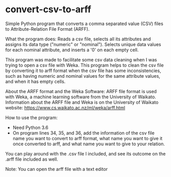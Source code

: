 # convert-csv-to-arff
Simple Python program that converts a comma separated value (CSV) files to Attribute-Relation File Format (ARFF).

What the program does:
Reads a csv file, selects all its attributes and assigns its data type ("numeric" or "nominal").
Selects unique data values for each nominal attribute, and inserts a '0' on each empty cell.

This program was made to facilitate some csv data cleaning when I was trying to open a csv file with Weka. 
This program helps to clean the csv file by converting it to arff format when the csv file has some inconsistencies, 
such as having numeric and nominal values for the same attribute values, and when it has empty cells.


About the ARFF format and the Weka Software:
ARFF file format is used with Weka, a machine learning software from the
University of Waikato. Information about the ARFF file and Weka is on the
University of Waikato website: https://www.cs.waikato.ac.nz/ml/weka/arff.html


How to use the program:
- Need Python 3.6
- On program lines 34, 35, and 36, add the information of the csv file name 
you want to convert to arff format, what name you want to give it once converted
to arff, and what name you want to give to your relation.

You can play around with the .csv file I included, and see its outcome on the .arff
file included as well.

Note:
You can open the arff file with a text editor
